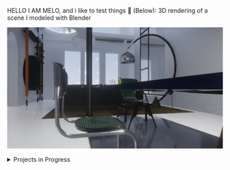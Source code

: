 HELLO I AM MELO, and i like to test things 👾
(Below): 3D rendering of a scene I modeled with Blender

[<img src="study1_chairMarcelBreuer_eeveTest.jpg"/>]() 

<details>
<summary>Projects in Progress</summary>  
   
   <br>
   
### CAMAIE Furniture e-commerce
  
#### Stack: React, THREEjs, SCSS, Styled components, AOS, Framer Motion and Blender.
 
<br>
  
[<img src="camaie-furniture_e-store.gif"/>]() 

   <br>
   
   
   
</details>
